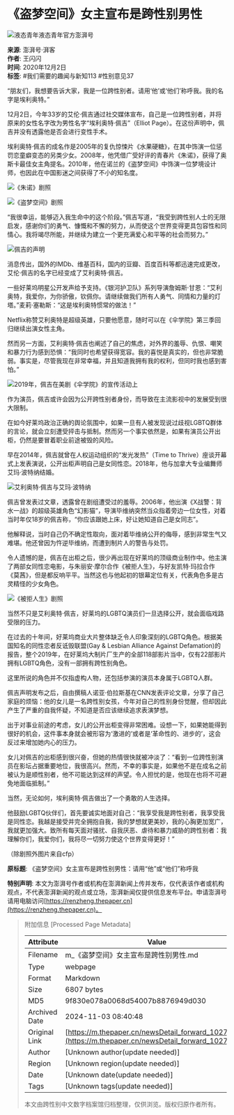 # 《盗梦空间》女主宣布是跨性别男性

![液态青年液态青年官方澎湃号](https://image.thepaper.cn/publish/interaction/image/4/240/291.png)

**来源**: 澎湃号·湃客  
**作者**: 王闪闪  
**时间**: 2020年12月2日  
**标签**: #我们需要的趣闻与新知113 #性别意见37  

“朋友们，我想要告诉大家，我是一位跨性别者。请用‘他’或‘他们’称呼我。我的名字是埃利奥特。”

12月2日，今年33岁的艾伦·佩吉通过社交媒体宣布，自己是一位跨性别者，并将原来的女性名字改为男性名字“埃利奥特·佩吉”（Elliot Page）。在这份声明中，佩吉并没有透露他是否会进行变性手术。

埃利奥特·佩吉的成名作是2005年的复仇惊悚片《水果硬糖》，在其中饰演一位惩罚恋童癖变态的另类少女。2008年，他凭借广受好评的青春片《朱诺》，获得了奥斯卡最佳女主角提名。2010年，他在诺兰的《盗梦空间》中饰演一位梦境设计师，也因此在中国影迷之间获得了不小的知名度。

![《朱诺》剧照](https://imagepphcloud.thepaper.cn/pph/image/102/328/413.jpg)

![《盗梦空间》剧照](https://imagepphcloud.thepaper.cn/pph/image/102/328/415.jpg)

“我很幸运，能够迈入我生命中的这个阶段。”佩吉写道，“我受到跨性别人士的无限启发，感谢你们的勇气、慷慨和不懈的努力，从而使这个世界变得更具包容性和同情心。我将竭尽所能，并继续为建立一个更充满爱心和平等的社会而努力。”

![佩吉的声明](https://imagepphcloud.thepaper.cn/pph/image/102/328/416.jpg)

消息传出，国外的IMDb、维基百科，国内的豆瓣、百度百科等都迅速完成更改，艾伦·佩吉的名字已经变成了艾利奥特·佩吉。

一些好莱坞明星公开发声给予支持。《银河护卫队》系列导演詹姆斯·甘恩：“艾利奥特，我爱你，为你骄傲，钦佩你。请继续做我们所有人勇气、同情和力量的灯塔。”麦莉·塞勒斯：“这是埃利奥特惯常的做法！”

Netflix称赞艾利奥特是超级英雄，只要他愿意，随时可以在《伞学院》第三季回归继续出演女性主角。

然而另一方面，艾利奥特·佩吉也阐述了自己的焦虑，对外界的羞辱、仇恨、嘲笑和暴力行为感到恐惧：“我同时也希望获得宽容。我的喜悦是真实的，但也非常脆弱。事实是，尽管我现在非常幸福，并且知道我拥有我的权利，但同时我也感到害怕。”

![2019年，佩吉在美剧《伞学院》的宣传活动上](https://imagepphcloud.thepaper.cn/pph/image/102/328/418.jpg)

作为演员，佩吉或许会因为公开跨性别者身份，而导致在主流影视中的发展受到很大限制。

在如今好莱坞政治正确的舆论氛围中，如果一旦有人被发现说过歧视LGBTQ群体的言论，就会立刻遭受抨击与抵制。然而另一个事实依然是，如果有演员公开出柜，仍然是要冒着职业前途被毁的风险。

早在2014年，佩吉就曾在人权运动组织的“发光发热”（Time to Thrive）座谈开幕式上发表演说，公开出柜声明自己是女同性恋。2018年，他与加拿大专业编舞师艾玛·波特纳结婚。

![艾利奥特·佩吉与艾玛·波特纳](https://imagepphcloud.thepaper.cn/pph/image/102/328/419.jpg)

佩吉曾发表过文章，透露曾在剧组遭受过的羞辱。2006年，他出演《X战警：背水一战》的超级英雄角色“幻影猫”，导演毕维纳突然当众指着旁边一位女性，对着当时年仅18岁的佩吉称，“你应该跟她上床，好让她知道自己是女同志”。

他解释说，当时自己仍不确定性取向，面对着毕维纳公开的侮辱，感到非常生气又难堪。他还曾因为忤逆毕维纳，而遭到制片人的警告与处罚。

令人遗憾的是，佩吉在出柜之后，很少再出现在好莱坞的顶级商业制作中。他主演了两部女同性恋电影，与朱丽安·摩尔合作《被拒人生》，与好友凯特·玛拉合作《莫茜》，但是都反响平平。当然这也与他起初的银幕定位有关，代表角色多是古灵精怪的少女角色。

![《被拒人生》剧照](https://imagepphcloud.thepaper.cn/pph/image/102/328/420.jpg)

当然不只是艾利奥特·佩吉，好莱坞的LGBTQ演员们一旦选择公开，就会面临戏路受限的压力。

在过去的十年间，好莱坞商业大片整体缺乏令人印象深刻的LGBTQ角色。根据美国知名的同性恋者反诋毁联盟(Gay & Lesbian Alliance Against Defamation)的报告，整个2019年，在好莱坞大制片厂生产的全部118部影片当中，仅有22部影片拥有LGBTQ角色，没有一部拥有跨性别角色。

这里所说的角色并不仅指虚构人物，还包括参演的演员本身属于LGBTQ人群。

佩吉声明发布之后，自由撰稿人诺亚·伯拉斯基在CNN发表评论文章，分享了自己家庭的烦恼：他的女儿是一名跨性别女孩，今年对自己的性别身份觉醒，但却因此产生了严重的自我怀疑，不知道是否应该继续追求表演梦想。

出于对事业前途的考虑，女儿的公开出柜变得非常困难。设想一下，如果她能得到很好的机会，这件事本身就会被形容为‘激进的’或者是‘革命性的、进步的’，这会反过来增加她内心的压力。

女儿对佩吉的出柜感到很兴奋，但她的热情很快就被冲淡了：“看到一位跨性别演员在影坛占据重要地位，我很高兴。然而，不幸的事实是，如果他不是在成名之前被认为是顺性别者，他不可能达到这样的声望。令人担忧的是，他现在也将不可避免地面临抵制。”

当然，无论如何，埃利奥特·佩吉做出了一个勇敢的人生选择。

他鼓励LGBTQ伙伴们，首先要诚实地面对自己：“我享受我是跨性别者，我享受我是同性恋。我越是接受并完全拥抱自我，我的梦想就更美妙，我的心胸更加宽广，我就更加强大。致所有每天面对骚扰、自我厌恶、虐待和暴力威胁的跨性别者：我理解你们，我爱你们，我将尽一切努力使这个世界变得更好！”

（除剧照外图片来自cfp）

**原标题**: 《盗梦空间》女主宣布是跨性别男性：请用“他”或“他们”称呼我  

**特别声明**: 本文为澎湃号作者或机构在澎湃新闻上传并发布，仅代表该作者或机构观点，不代表澎湃新闻的观点或立场，澎湃新闻仅提供信息发布平台。申请澎湃号请用电脑访问[https://renzheng.thepaper.cn](https://renzheng.thepaper.cn)。

> 附加信息 [Processed Page Metadata]
>
> | Attribute       | Value                                  |
> |-----------------|----------------------------------------|
> | Filename        | m_《盗梦空间》女主宣布是跨性别男性.md                             |
> | Type            | webpage                                 |
> | Format          | Markdown                               |
> | Size            | 6807 bytes                           |
> | MD5             | 9f830e078a0068d54007b8876949d030                                  |
> | Archived Date   | 2024-11-03 08:40:48                             |
> | Original Link   | [https://m.thepaper.cn/newsDetail_forward_10272167](https://m.thepaper.cn/newsDetail_forward_10272167)                         |
> | Author          | [Unknown author(update needed)]                              |
> | Region          | [Unknown region(update needed)]                              |
> | Date            | [Unknown date(update needed)]                                 |
> | Tags            | [Unknown tags(update needed)]                                 |
>
> 本文由跨性别中文数字档案馆归档整理，仅供浏览。版权归原作者所有。
>